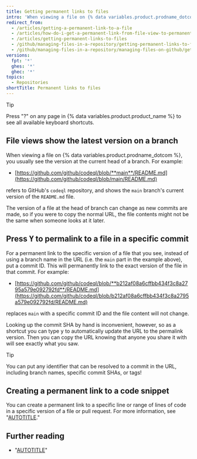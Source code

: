 ```yaml
---
title: Getting permanent links to files
intro: 'When viewing a file on {% data variables.product.prodname_dotcom %}, you can press the "y" key to update the URL to a permalink to the exact version of the file you see.'
redirect_from:
  - /articles/getting-a-permanent-link-to-a-file
  - /articles/how-do-i-get-a-permanent-link-from-file-view-to-permanent-blob-url
  - /articles/getting-permanent-links-to-files
  - /github/managing-files-in-a-repository/getting-permanent-links-to-files
  - /github/managing-files-in-a-repository/managing-files-on-github/getting-permanent-links-to-files
versions:
  fpt: '*'
  ghes: '*'
  ghec: '*'
topics:
  - Repositories
shortTitle: Permanent links to files
---
```


> [!TIP]
> Press "?" on any page in {% data variables.product.product_name %} to see all available keyboard shortcuts.

## File views show the latest version on a branch

When viewing a file on {% data variables.product.prodname_dotcom %}, you usually see the version at the current head of a branch.  For example:

* [https://github.com/github/codeql/blob/**main**/README.md](https://github.com/github/codeql/blob/main/README.md)

refers to GitHub's `codeql` repository, and shows the `main` branch's current version of the `README.md` file.

The version of a file at the head of branch can change as new commits are made, so if you were to copy the normal URL, the file contents might not be the same when someone looks at it later.

## Press <kbd>Y</kbd> to permalink to a file in a specific commit

For a permanent link to the specific version of a file that you see, instead of using a branch name in the URL (i.e. the `main` part in the example above), put a commit ID.  This will permanently link to the exact version of the file in that commit.  For example:

* [https://github.com/github/codeql/blob/**b212af08a6cffbb434f3c8a2795a579e092792fd**/README.md](https://github.com/github/codeql/blob/b212af08a6cffbb434f3c8a2795a579e092792fd/README.md)

replaces `main` with a specific commit ID and the file content will not change.

Looking up the commit SHA by hand is inconvenient, however, so as a shortcut you can type <kbd>y</kbd> to automatically update the URL to the permalink version.  Then you can copy the URL knowing that anyone you share it with will see exactly what you saw.

> [!TIP]
> You can put any identifier that can be resolved to a commit in the URL, including branch names, specific commit SHAs, or tags!

## Creating a permanent link to a code snippet

You can create a permanent link to a specific line or range of lines of code in a specific version of a file or pull request. For more information, see "[AUTOTITLE](/get-started/writing-on-github/working-with-advanced-formatting/creating-a-permanent-link-to-a-code-snippet)."

## Further reading

* "[AUTOTITLE](/repositories/archiving-a-github-repository)"
